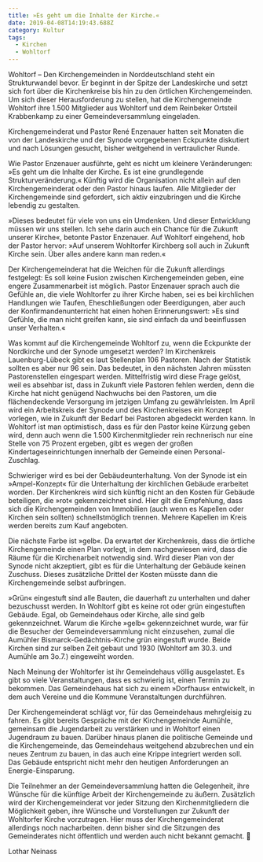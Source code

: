 ```yaml
---
title: »Es geht um die Inhalte der Kirche.«
date: 2019-04-08T14:19:43.688Z
category: Kultur
tags:
  - Kirchen
  - Wohltorf
---
```

Wohltorf – Den Kirchengemeinden in Norddeutschland steht ein Strukturwandel bevor. Er beginnt  in der Spitze der Landeskirche und setzt sich fort über die Kirchenkreise bis hin zu den örtlichen Kirchengemeinden. Um sich dieser Herausforderung zu stellen, hat die Kirchengemeinde Wohltorf ihre 1.500 Mitglieder aus Wohltorf und dem Reinbeker Ortsteil Krabbenkamp zu einer Gemeindeversammlung eingeladen.

Kirchengemeinderat und Pastor René Enzenauer hatten seit Monaten die von der Landeskirche und der Synode vorgegebenen Eckpunkte diskutiert und nach Lösungen gesucht, bisher weitgehend in vertraulicher Runde. 

Wie Pastor Enzenauer ausführte, geht es nicht um kleinere Veränderungen: »Es geht um die Inhalte der Kirche. Es ist eine grundlegende Strukturveränderung.« Künftig wird die Organisation nicht allein auf den Kirchengemeinderat oder den Pastor hinaus laufen. Alle Mitglieder der Kirchengemeinde sind gefordert, sich aktiv einzubringen und die Kirche lebendig zu gestalten. 

»Dieses bedeutet für  viele von uns ein Umdenken. Und dieser Entwicklung müssen wir uns stellen. Ich sehe darin auch ein Chance für die Zukunft unserer Kirche«, betonte Pastor Enzenauer. Auf Wohltorf eingehend, hob der Pastor hervor: »Auf unserem Wohltorfer Kirchberg soll auch in Zukunft Kirche sein. Über alles andere kann man reden.« 

Der Kirchengemeinderat hat die Weichen für die Zukunft allerdings festgelegt: Es soll keine Fusion zwischen Kirchengemeinden geben,  eine engere Zusammenarbeit ist möglich. Pastor Enzenauer sprach auch die Gefühle an, die viele Wohltorfer zu ihrer Kirche haben,  sei es bei kirchlichen Handlungen wie Taufen, Eheschließungen oder Beerdigungen, aber auch der Konfirmandenunterricht hat einen hohen Erinnerungswert: »Es sind Gefühle, die man nicht greifen kann, sie sind einfach da und beeinflussen unser Verhalten.«

Was kommt auf die Kirchengemeinde Wohltorf zu, wenn die Eckpunkte der Nordkirche und der Synode umgesetzt werden? Im Kirchenkreis Lauenburg-Lübeck gibt es laut Stellenplan 106 Pastoren. Nach der Statistik sollten es aber nur 96 sein. Das bedeutet, in den nächsten Jahren müssten Pastorenstellen eingespart werden. Mittelfristig wird diese Frage gelöst, weil es absehbar ist, dass in Zukunft viele Pastoren  fehlen werden, denn die Kirche hat nicht genügend Nachwuchs bei den Pastoren, um die flächendeckende Versorgung im jetzigen Umfang zu gewährleisten. Im April wird ein Arbeitskreis der Synode und des Kirchenkreises ein Konzept vorlegen, wie in Zukunft der Bedarf bei Pastoren abgedeckt werden kann.In Wohltorf ist man optimistisch, dass es für den Pastor keine Kürzung geben wird, denn auch wenn die 1.500 Kirchenmitglieder rein rechnerisch nur eine Stelle von 75 Prozent ergeben, gibt es wegen der großen Kindertageseinrichtungen innerhalb der Gemeinde einen Personal-Zuschlag.

Schwieriger wird es bei der Gebäudeunterhaltung. Von der Synode ist ein »Ampel-Konzept« für die Unterhaltung der kirchlichen Gebäude erarbeitet worden. Der Kirchenkreis wird sich künftig nicht an den Kosten für  Gebäude beteiligen, die »rot« gekennzeichnet sind. Hier gilt die Empfehlung, dass sich die Kirchengemeinden von  Immobilien (auch wenn es Kapellen oder Kirchen sein sollten) schnellstmöglich trennen. Mehrere Kapellen im Kreis werden bereits zum Kauf angeboten.

Die nächste Farbe ist »gelb«. Da erwartet der Kirchenkreis, dass  die örtliche Kirchengemeinde einen Plan vorlegt, in dem nachgewiesen wird, dass die Räume für die Kirchenarbeit notwendig sind. Wird dieser Plan von der Synode nicht akzeptiert, gibt es für die Unterhaltung der Gebäude keinen Zuschuss. Dieses zusätzliche Drittel der Kosten müsste dann die Kirchengemeinde selbst aufbringen.  

»Grün« eingestuft sind alle Bauten, die dauerhaft zu unterhalten und daher bezuschusst werden. In Wohltorf gibt es keine rot oder grün eingestuften Gebäude. Egal, ob Gemeindehaus oder Kirche, alle sind gelb gekennzeichnet. Warum die Kirche »gelb« gekennzeichnet wurde, war für die Besucher der Gemeindeversammlung nicht einzusehen, zumal die Aumühler Bismarck-Gedächtnis-Kirche grün eingestuft wurde. Beide Kirchen sind zur selben Zeit gebaut und 1930 (Wohltorf am 30.3. und Aumühle am 3o.7.) eingeweiht worden.

Nach Meinung der Wohltorfer ist ihr Gemeindehaus völlig ausgelastet. Es gibt so viele Veranstaltungen, dass es schwierig ist, einen Termin zu bekommen. Das Gemeindehaus hat sich zu einem »Dorfhaus« entwickelt, in dem auch Vereine und die Kommune Veranstaltungen durchführen.

Der Kirchengemeinderat schlägt vor, für das Gemeindehaus mehrgleisig zu fahren. Es gibt bereits Gespräche mit der Kirchengemeinde Aumühle, gemeinsam die Jugendarbeit zu verstärken und in Wohltorf einen Jugendraum zu bauen. Darüber hinaus planen die politische Gemeinde und die Kirchengemeinde, das Gemeindehaus weitgehend abzubrechen und ein neues Zentrum zu bauen, in das auch eine Krippe integriert werden soll. Das Gebäude entspricht nicht mehr den heutigen Anforderungen an Energie-Einsparung.

Die Teilnehmer an der Gemeindeversammlung hatten die Gelegenheit, ihre Wünsche für die künftige Arbeit der Kirchengemeinde zu äußern. Zusätzlich wird der Kirchengemeinderat vor jeder Sitzung den Kirchenmitgliedern die Möglichkeit geben, ihre Wünsche und Vorstellungen zur Zukunft der Wohltorfer Kirche vorzutragen. Hier muss der Kirchengemeinderat allerdings noch nacharbeiten. denn bisher sind die Sitzungen des Gemeinderates nicht öffentlich und werden auch nicht bekannt gemacht. 

Lothar Neinass
